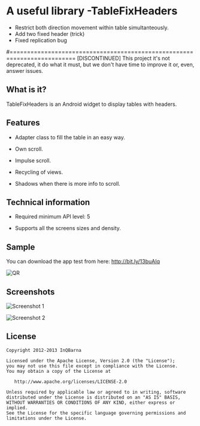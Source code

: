 
# A useful library -TableFixHeaders

* Restrict both direction movement within table simultanteously.
* Add two fixed header (trick)
* Fixed replication bug



#=========================================================================
[DISCONTINUED] This project it's not deprecated, it do what it must, but we
don't have time to improve it or, even, answer issues.

## What is it?
TableFixHeaders is an Android widget to display tables with headers.

## Features

* Adapter class to fill the table in an easy way.

* Own scroll.

* Impulse scroll.

* Recycling of views.

* Shadows when there is more info to scroll.

## Technical information

* Required minimum API level: 5

* Supports all the screens sizes and density.

## Sample
You can download the app test from here: http://bit.ly/13buAIq

![QR](https://raw.github.com/InQBarna/TableFixHeaders/master/web/qr.png "Sample")

## Screenshots
![Screenshot 1](https://raw.github.com/InQBarna/TableFixHeaders/master/web/screen1.png "Screenshot 1")

![Screenshot 2](https://raw.github.com/InQBarna/TableFixHeaders/master/web/screen2.png "Screenshot 2")

## License

    Copyright 2012-2013 InQBarna

    Licensed under the Apache License, Version 2.0 (the "License");
    you may not use this file except in compliance with the License.
    You may obtain a copy of the License at

       http://www.apache.org/licenses/LICENSE-2.0

    Unless required by applicable law or agreed to in writing, software
    distributed under the License is distributed on an "AS IS" BASIS,
    WITHOUT WARRANTIES OR CONDITIONS OF ANY KIND, either express or implied.
    See the License for the specific language governing permissions and
    limitations under the License.
